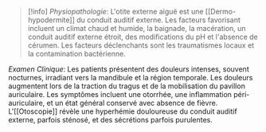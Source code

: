 
>[!info]
>_Physiopathologie_: L'otite externe aiguë est une [[Dermo-hypodermite]] du conduit auditif externe. Les facteurs favorisant incluent un climat chaud et humide, la baignade, la macération, un conduit auditif externe étroit, des modifications du pH et l'absence de cérumen. Les facteurs déclenchants sont les traumatismes locaux et la contamination bactérienne.
>
_Examen Clinique_: Les patients présentent des douleurs intenses, souvent nocturnes, irradiant vers la mandibule et la région temporale. Les douleurs augmentent lors de la traction du tragus et de la mobilisation du pavillon auriculaire. Les symptômes incluent une otorrhée, une inflammation péri-auriculaire, et un état général conservé avec absence de fièvre. L'[[Otoscopie]] révèle une hyperhémie douloureuse du conduit auditif externe, parfois sténosé, et des sécrétions parfois purulentes.
